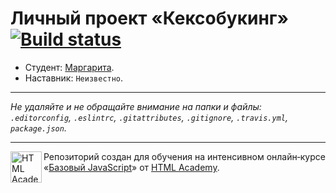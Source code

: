 # Личный проект «Кексобукинг» [![Build status][travis-image]][travis-url]

* Студент: [Маргарита](https://up.htmlacademy.ru/javascript/11/user/58523).
* Наставник: `Неизвестно`.

---

_Не удаляйте и не обращайте внимание на папки и файлы:_<br>
_`.editorconfig`, `.eslintrc`, `.gitattributes`, `.gitignore`, `.travis.yml`, `package.json`._

---

<a href="https://htmlacademy.ru/intensive/javascript"><img align="left" width="50" height="50" title="HTML Academy" src="https://up.htmlacademy.ru/static/img/intensive/javascript/logo-for-github.svg"></a>

Репозиторий создан для обучения на интенсивном онлайн‑курсе «[Базовый JavaScript](https://htmlacademy.ru/intensive/javascript)» от [HTML Academy](https://htmlacademy.ru).

[travis-image]: https://travis-ci.org/htmlacademy-javascript/58523-keksobooking.svg?branch=master
[travis-url]: https://travis-ci.org/htmlacademy-javascript/58523-keksobooking
